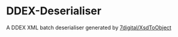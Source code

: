 DDEX-Deserialiser
=================

A DDEX XML batch deserialiser generated by [7digital/XsdToObject](https://github.com/7digital/XsdToObject)
